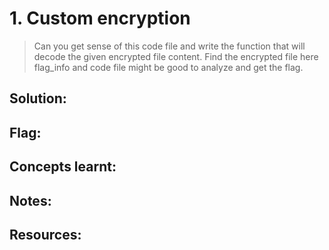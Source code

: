 # 1. Custom encryption

> Can you get sense of this code file and write the function that will decode the given encrypted file content.
Find the encrypted file here flag_info and code file might be good to analyze and get the flag.


## Solution:

## Flag:

## Concepts learnt:


## Notes:

## Resources:

